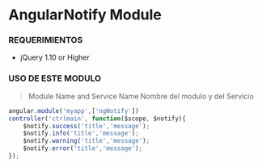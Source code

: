 AngularNotify Module
=====================

### REQUERIMIENTOS ###
* jQuery 1.10 or Higher

### USO DE ESTE MODULO ###
> Module Name and Service Name
Nombre del modulo y del Servicio

```JavaScript
angular.module('myapp',['ngNotify'])
controller('ctrlmain', function($scope, $notify){
	$notify.success('title','message');
	$notify.info('title','message');
	$notify.warning('title','message');
	$notify.error('title','message');
});
```